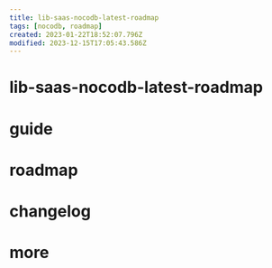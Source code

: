 ```yaml
---
title: lib-saas-nocodb-latest-roadmap
tags: [nocodb, roadmap]
created: 2023-01-22T18:52:07.796Z
modified: 2023-12-15T17:05:43.586Z
---
```


# lib-saas-nocodb-latest-roadmap

# guide

# roadmap

# changelog

# more
